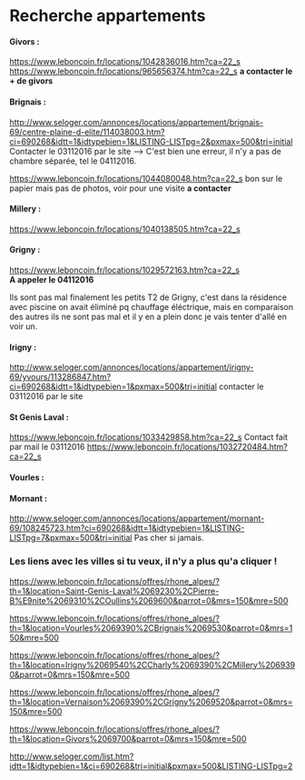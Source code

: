 # Recherche appartements

#### Givors :
https://www.leboncoin.fr/locations/1042836016.htm?ca=22_s  
https://www.leboncoin.fr/locations/965656374.htm?ca=22_s **a contacter le + de givors**

#### Brignais :
<http://www.seloger.com/annonces/locations/appartement/brignais-69/centre-plaine-d-elite/114038003.htm?ci=690268&idtt=1&idtypebien=1&LISTING-LISTpg=2&pxmax=500&tri=initial>  Contacter le 03112016 par le site
--> C'est bien une erreur, il n'y a pas de chambre séparée, tel le 04112016.

https://www.leboncoin.fr/locations/1044080048.htm?ca=22_s
bon sur le papier mais pas de photos, voir pour une visite **a contacter**

#### Millery :
https://www.leboncoin.fr/locations/1040138505.htm?ca=22_s

#### Grigny : 
<https://www.leboncoin.fr/locations/1029572163.htm?ca=22_s>  
**A appeler le 04112016**

Ils sont pas mal finalement les petits T2 de Grigny, c'est dans la résidence avec piscine on avait éliminé pq chauffage éléctrique, mais en comparaison des autres ils ne sont pas mal et il y en a plein donc je vais tenter d'allé en voir un.

#### Irigny :
<http://www.seloger.com/annonces/locations/appartement/irigny-69/yvours/113286847.htm?ci=690268&idtt=1&idtypebien=1&pxmax=500&tri=initial> contacter le 03112016 par le site

#### St Genis Laval :
<https://www.leboncoin.fr/locations/1033429858.htm?ca=22_s> Contact fait par mail le 03112016
https://www.leboncoin.fr/locations/1032720484.htm?ca=22_s

#### Vourles :

#### Mornant :
http://www.seloger.com/annonces/locations/appartement/mornant-69/108245723.htm?ci=690268&idtt=1&idtypebien=1&LISTING-LISTpg=7&pxmax=500&tri=initial Pas cher si jamais.

### Les liens avec les villes si tu veux, il n'y a plus qu'a cliquer !

https://www.leboncoin.fr/locations/offres/rhone_alpes/?th=1&location=Saint-Genis-Laval%2069230%2CPierre-B%E9nite%2069310%2COullins%2069600&parrot=0&mrs=150&mre=500

https://www.leboncoin.fr/locations/offres/rhone_alpes/?th=1&location=Vourles%2069390%2CBrignais%2069530&parrot=0&mrs=150&mre=500

https://www.leboncoin.fr/locations/offres/rhone_alpes/?th=1&location=Irigny%2069540%2CCharly%2069390%2CMillery%2069390&parrot=0&mrs=150&mre=500

https://www.leboncoin.fr/locations/offres/rhone_alpes/?th=1&location=Vernaison%2069390%2CGrigny%2069520&parrot=0&mrs=150&mre=500

https://www.leboncoin.fr/locations/offres/rhone_alpes/?th=1&location=Givors%2069700&parrot=0&mrs=150&mre=500

http://www.seloger.com/list.htm?idtt=1&idtypebien=1&ci=690268&tri=initial&pxmax=500&LISTING-LISTpg=2
